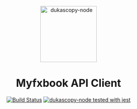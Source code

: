 <p align="center"><img width="150" src="https://github.com/Leo4815162342/myfxbook-api-client/blob/master/myfxbook-api-client-logo.png?raw=true" alt="dukascopy-node"></p>

<h1 align="center">Myfxbook API Client</h1>

<p align="center">
  <a href="https://api.travis-ci.org/Leo4815162342/dukascopy-node.svg?branch=master"><img src="https://api.travis-ci.org/Leo4815162342/dukascopy-node.svg?branch=master" alt="Build Status"></a>
  <a href="https://github.com/facebook/jest"><img src="https://img.shields.io/badge/tested_with-jest-99424f.svg" alt="dukascopy-node tested with jest"></a>
</p>


